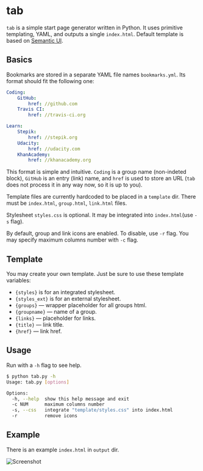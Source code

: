 # tab

`tab` is a simple start page generator written in Python. It uses primitive templating, YAML, and outputs a single `index.html`. Default template is based on [Semantic UI](https://semantic-ui.com/).

## Basics

Bookmarks are stored in a separate YAML file names `bookmarks.yml`. Its format should fit the following one:

```yml
Coding:
    GitHub:
        href: //github.com
    Travis CI:
        href: //travis-ci.org

Learn:
    Stepik:
        href: //stepik.org
    Udacity:
        href: //udacity.com
    KhanAcademy:
        href: //khanacademy.org
```

This format is simple and intuitive. `Coding` is a group name (non-indeted block), `GitHub` is an entry (link) name, and `href` is used to store an URL (`tab` does not process it in any way now, so it is up to you).

Template files are currently hardcoded to be placed in a `template` dir. There must be `index.html`, `group.html`, `link.html` files.

Stylesheet `styles.css` is optional. It may be integrated into `index.html`(use `-s` flag).

By default, group and link icons are enabled. To disable, use `-r` flag. You may specify maximum columns number with `-c` flag.

## Template

You may create your own template. Just be sure to use these template variables:

* `{styles}` is for an integrated stylesheet.
* `{styles_ext}` is for an external stylesheet.
* `{groups}` — wrapper placeholder for all groups html.
* `{groupname}` — name of a group.
* `{links}` — placeholder for links.
* `{title}` — link title.
* `{href}` — link href.

## Usage

Run with a `-h` flag to see help.

```bash
$ python tab.py -h
Usage: tab.py [options]

Options:
  -h, --help  show this help message and exit
  -c NUM      maximum columns number
  -s, --css   integrate "template/styles.css" into index.html
  -r          remove icons
```

## Example

There is an example `index.html` in `output` dir.

![Screenshot](https://github.com/maximtrp/tab/master/images/screenshot.png "Screenshot")
